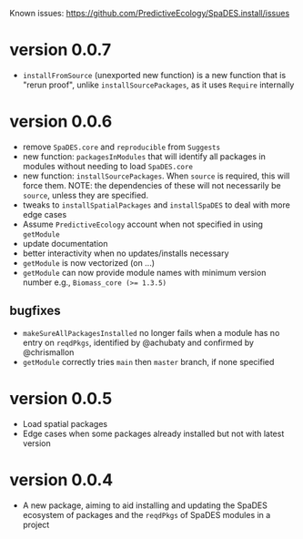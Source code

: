 Known issues: https://github.com/PredictiveEcology/SpaDES.install/issues

version 0.0.7
=============

* `installFromSource` (unexported new function) is a new function that is "rerun proof", unlike `installSourcePackages`, as it uses `Require` internally

version 0.0.6
=============

* remove `SpaDES.core` and `reproducible` from `Suggests`
* new function: `packagesInModules` that will identify all packages in modules without needing to load `SpaDES.core`
* new function: `installSourcePackages`. When `source` is required, this will force them. NOTE: the dependencies of these will not necessarily be `source`, unless they are specified.
* tweaks to `installSpatialPackages` and `installSpaDES` to deal with more edge cases
* Assume `PredictiveEcology` account when not specified in using `getModule`
* update documentation
* better interactivity when no updates/installs necessary
* `getModule` is now vectorized (on ...)
* `getModule` can now provide module names with minimum version number e.g., `Biomass_core (>= 1.3.5)`

## bugfixes

* `makeSureAllPackagesInstalled` no longer fails when a module has no entry on `reqdPkgs`, identified by @achubaty and confirmed by @chrismallon 
* `getModule` correctly tries `main` then `master` branch, if none specified


version 0.0.5
=============

* Load spatial packages
* Edge cases when some packages already installed but not with latest version


version 0.0.4
=============

* A new package, aiming to aid installing and updating the SpaDES ecosystem of packages and the `reqdPkgs` of SpaDES modules in a project

